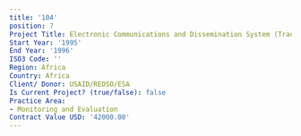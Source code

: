 ```yaml
---
title: '104'
position: 7
Project Title: Electronic Communications and Dissemination System (TradeNet)
Start Year: '1995'
End Year: '1996'
ISO3 Code: ''
Region: Africa
Country: Africa
Client/ Donor: USAID/REDSO/ESA
Is Current Project? (true/false): false
Practice Area:
- Monitoring and Evaluation
Contract Value USD: '42000.00'
---
```


